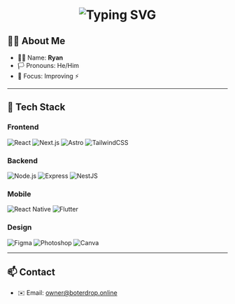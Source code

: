 <h1 align="center">
  <img src="https://readme-typing-svg.demolab.com?font=Fira+Code&size=24&pause=1000&color=F7AB0A&width=435&lines=Hi%2C+I'm+Ryan!;Web+Dev+%7C+UI%2FUX+Enthusiast;Always+improving+%E2%9A%A1" alt="Typing SVG" />
</h1>



## 🧑‍💻 About Me

- 👨‍💻 Name: **Ryan**
- 🏳️ Pronouns: He/Him
- 💬 Focus: Improving ⚡

---

## 🚀 Tech Stack

### Frontend
![React](https://img.shields.io/badge/-React-20232A?style=flat-square&logo=react)
![Next.js](https://img.shields.io/badge/-Next.js-black?style=flat-square&logo=next.js)
![Astro](https://img.shields.io/badge/-Astro-000?style=flat-square&logo=astro)
![TailwindCSS](https://img.shields.io/badge/-Tailwind-06B6D4?style=flat-square&logo=tailwindcss)

### Backend
![Node.js](https://img.shields.io/badge/-Node.js-339933?style=flat-square&logo=node.js)
![Express](https://img.shields.io/badge/-Express-black?style=flat-square&logo=express)
![NestJS](https://img.shields.io/badge/-NestJS-E0234E?style=flat-square&logo=nestjs)

### Mobile
![React Native](https://img.shields.io/badge/-React%20Native-20232A?style=flat-square&logo=react)
![Flutter](https://img.shields.io/badge/-Flutter-02569B?style=flat-square&logo=flutter)

### Design
![Figma](https://img.shields.io/badge/-Figma-F24E1E?style=flat-square&logo=figma)
![Photoshop](https://img.shields.io/badge/-Photoshop-31A8FF?style=flat-square&logo=adobe-photoshop)
![Canva](https://img.shields.io/badge/-Canva-00C4CC?style=flat-square&logo=canva)

---

## 📫 Contact

- ✉️ Email: owner@boterdrop.online


